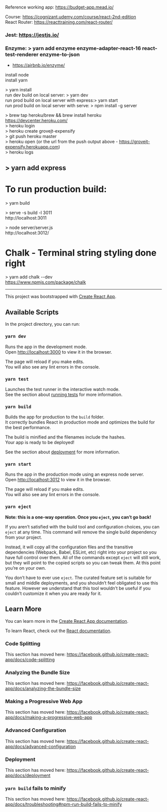 Reference working app: https://budget-app.mead.io/ <br/>

Course: https://cognizant.udemy.com/course/react-2nd-edition <br/> React Router: https://reacttraining.com/react-router/

### Jest: https://jestjs.io/

### Enzyme: > yarn add enzyme enzyme-adapter-react-16 react-test-renderer enzyme-to-json

- https://airbnb.io/enzyme/

install node <br/>
install yarn <br/>

\> yarn install <br/>
run dev build on local server: > yarn dev <br/>
run prod build on local server with express:> yarn start <br/>
run prod build on local server with serve: > npm install -g server <br/>

\> brew tap heroku/brew && brew install heroku
https://devcenter.heroku.com/ <br/>
\> heroku login <br/>
\> heroku create grovejt-expensify </br>
\> git push heroku master </br>
\> heroku open (or the url from the push output above - https://grovejt-expensify.herokuapp.com) </br>
\> heroku logs

## \> yarn add express <br/>

# To run production build:

\> yarn build

\> serve -s build -l 3011 <br/>
http://localhost:3011

\> node server/server.js <br/>
http://localhost:3012/

# Chalk - Terminal string styling done right

\> yarn add chalk --dev <br/>
https://www.npmjs.com/package/chalk

---

This project was bootstrapped with [Create React App](https://github.com/facebook/create-react-app).

## Available Scripts

In the project directory, you can run:

### `yarn dev`

Runs the app in the development mode.<br /> Open [http://localhost:3000](http://localhost:3000) to view it in the browser.

The page will reload if you make edits.<br /> You will also see any lint errors in the console.

### `yarn test`

Launches the test runner in the interactive watch mode.<br /> See the section about [running tests](https://facebook.github.io/create-react-app/docs/running-tests) for more information.

### `yarn build`

Builds the app for production to the `build` folder.<br /> It correctly bundles React in production mode and optimizes the build for the best performance.

The build is minified and the filenames include the hashes.<br /> Your app is ready to be deployed!

See the section about [deployment](https://facebook.github.io/create-react-app/docs/deployment) for more information.

### `yarn start`

Runs the app in the production mode using an express node server.<br /> Open [http://localhost:3012](http://localhost:3012) to view it in the browser.

The page will reload if you make edits.<br /> You will also see any lint errors in the console.

### `yarn eject`

**Note: this is a one-way operation. Once you `eject`, you can’t go back!**

If you aren’t satisfied with the build tool and configuration choices, you can `eject` at any time. This command will remove the single build dependency from your project.

Instead, it will copy all the configuration files and the transitive dependencies (Webpack, Babel, ESLint, etc) right into your project so you have full control over them. All of the commands except `eject` will still work, but they will point to the copied scripts so you can tweak them. At this point you’re on your own.

You don’t have to ever use `eject`. The curated feature set is suitable for small and middle deployments, and you shouldn’t feel obligated to use this feature. However we understand that this tool wouldn’t be useful if you couldn’t customize it when you are ready for it.

## Learn More

You can learn more in the [Create React App documentation](https://facebook.github.io/create-react-app/docs/getting-started).

To learn React, check out the [React documentation](https://reactjs.org/).

### Code Splitting

This section has moved here: https://facebook.github.io/create-react-app/docs/code-splitting

### Analyzing the Bundle Size

This section has moved here: https://facebook.github.io/create-react-app/docs/analyzing-the-bundle-size

### Making a Progressive Web App

This section has moved here: https://facebook.github.io/create-react-app/docs/making-a-progressive-web-app

### Advanced Configuration

This section has moved here: https://facebook.github.io/create-react-app/docs/advanced-configuration

### Deployment

This section has moved here: https://facebook.github.io/create-react-app/docs/deployment

### `yarn build` fails to minify

This section has moved here: https://facebook.github.io/create-react-app/docs/troubleshooting#npm-run-build-fails-to-minify
